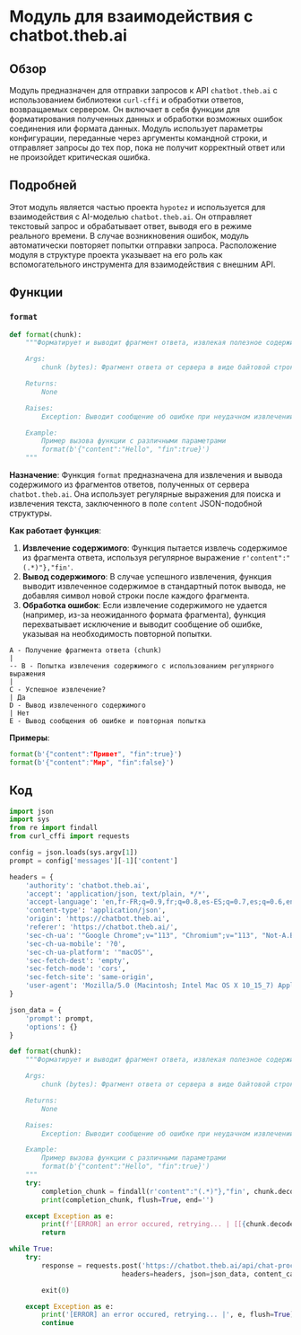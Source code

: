 # Модуль для взаимодействия с chatbot.theb.ai

## Обзор

Модуль предназначен для отправки запросов к API `chatbot.theb.ai` с использованием библиотеки `curl-cffi` и обработки ответов, возвращаемых сервером. Он включает в себя функции для форматирования полученных данных и обработки возможных ошибок соединения или формата данных. Модуль использует параметры конфигурации, переданные через аргументы командной строки, и отправляет запросы до тех пор, пока не получит корректный ответ или не произойдет критическая ошибка.

## Подробней

Этот модуль является частью проекта `hypotez` и используется для взаимодействия с AI-моделью `chatbot.theb.ai`. Он отправляет текстовый запрос и обрабатывает ответ, выводя его в режиме реального времени. В случае возникновения ошибок, модуль автоматически повторяет попытки отправки запроса. Расположение модуля в структуре проекта указывает на его роль как вспомогательного инструмента для взаимодействия с внешним API.

## Функции

### `format`

```python
def format(chunk):
    """Форматирует и выводит фрагмент ответа, извлекая полезное содержимое.

    Args:
        chunk (bytes): Фрагмент ответа от сервера в виде байтовой строки.

    Returns:
        None

    Raises:
        Exception: Выводит сообщение об ошибке при неудачном извлечении содержимого и повторяет попытку.

    Example:
        Пример вызова функции с различными параметрами
        format(b'{"content":"Hello", "fin":true}')
    """
```

**Назначение**:
Функция `format` предназначена для извлечения и вывода содержимого из фрагментов ответов, полученных от сервера `chatbot.theb.ai`. Она использует регулярные выражения для поиска и извлечения текста, заключенного в поле `content` JSON-подобной структуры.

**Как работает функция**:

1.  **Извлечение содержимого**: Функция пытается извлечь содержимое из фрагмента ответа, используя регулярное выражение `r'content":"(.*)"},"fin'`.
2.  **Вывод содержимого**: В случае успешного извлечения, функция выводит извлеченное содержимое в стандартный поток вывода, не добавляя символ новой строки после каждого фрагмента.
3.  **Обработка ошибок**: Если извлечение содержимого не удается (например, из-за неожиданного формата фрагмента), функция перехватывает исключение и выводит сообщение об ошибке, указывая на необходимость повторной попытки.

```
A - Получение фрагмента ответа (chunk)
|
-- B - Попытка извлечения содержимого с использованием регулярного выражения
|
C - Успешное извлечение?
| Да
D - Вывод извлеченного содержимого
| Нет
E - Вывод сообщения об ошибке и повторная попытка
```

**Примеры**:

```python
format(b'{"content":"Привет", "fin":true}')
format(b'{"content":"Мир", "fin":false}')
```

## Код

```python
import json
import sys
from re import findall
from curl_cffi import requests

config = json.loads(sys.argv[1])
prompt = config['messages'][-1]['content']

headers = {
    'authority': 'chatbot.theb.ai',
    'accept': 'application/json, text/plain, */*',
    'accept-language': 'en,fr-FR;q=0.9,fr;q=0.8,es-ES;q=0.7,es;q=0.6,en-US;q=0.5,am;q=0.4,de;q=0.3',
    'content-type': 'application/json',
    'origin': 'https://chatbot.theb.ai',
    'referer': 'https://chatbot.theb.ai/',
    'sec-ch-ua': '"Google Chrome";v="113", "Chromium";v="113", "Not-A.Brand";v="24"',
    'sec-ch-ua-mobile': '?0',
    'sec-ch-ua-platform': '"macOS"',
    'sec-fetch-dest': 'empty',
    'sec-fetch-mode': 'cors',
    'sec-fetch-site': 'same-origin',
    'user-agent': 'Mozilla/5.0 (Macintosh; Intel Mac OS X 10_15_7) AppleWebKit/537.36 (KHTML, like Gecko) Chrome/113.0.0.0 Safari/537.36',
}

json_data = {
    'prompt': prompt,
    'options': {}
}

def format(chunk):
    """Форматирует и выводит фрагмент ответа, извлекая полезное содержимое.

    Args:
        chunk (bytes): Фрагмент ответа от сервера в виде байтовой строки.

    Returns:
        None

    Raises:
        Exception: Выводит сообщение об ошибке при неудачном извлечении содержимого и повторяет попытку.

    Example:
        Пример вызова функции с различными параметрами
        format(b'{"content":"Hello", "fin":true}')
    """
    try:
        completion_chunk = findall(r'content":"(.*)"},"fin', chunk.decode())[0]
        print(completion_chunk, flush=True, end='')

    except Exception as e:
        print(f'[ERROR] an error occured, retrying... | [[{chunk.decode()}]]', flush=True)
        return

while True:
    try:
        response = requests.post('https://chatbot.theb.ai/api/chat-process',
                            headers=headers, json=json_data, content_callback=format, impersonate='chrome110')

        exit(0)

    except Exception as e:
        print('[ERROR] an error occured, retrying... |', e, flush=True)
        continue